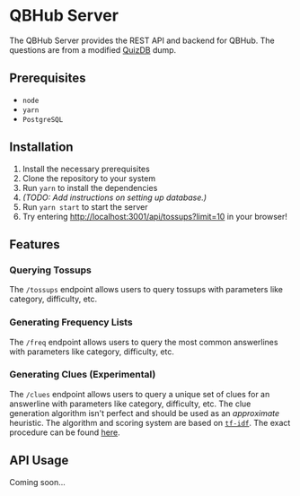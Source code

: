 # QBHub Server

The QBHub Server provides the REST API and backend for QBHub. The questions
are from a modified [QuizDB](https://www.quizdb.org/about) dump.

## Prerequisites

- `node`
- `yarn`
- `PostgreSQL`

## Installation

1. Install the necessary prerequisites
2. Clone the repository to your system
3. Run `yarn` to install the dependencies
4. _(TODO: Add instructions on setting up database.)_
5. Run `yarn start` to start the server
6. Try entering
   [http://localhost:3001/api/tossups?limit=10](http://localhost:3001/api/tossups?limit=10) in your browser!

## Features

### Querying Tossups

The `/tossups` endpoint allows users to query tossups with parameters like
category, difficulty, etc.

### Generating Frequency Lists

The `/freq` endpoint allows users to query the most common answerlines with
parameters like category, difficulty, etc.

### Generating Clues (Experimental)

The `/clues` endpoint allows users to query a unique set of clues for an
answerline with parameters like category, difficulty, etc. The clue generation
algorithm isn't perfect and should be used as an _approximate_ heuristic. The
algorithm and scoring system are based on
[`tf-idf`](https://en.wikipedia.org/wiki/Tf%E2%80%93idf). The exact procedure
can be found [here](src/utils/clues.ts).

## API Usage

Coming soon...
